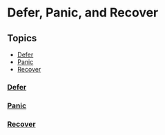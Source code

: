 # Defer, Panic, and Recover

## Topics

- [Defer](#defer)
- [Panic](#panic)
- [Recover](#recover)

### [Defer](#topics)

### [Panic](#topics)

### [Recover](#topics)
